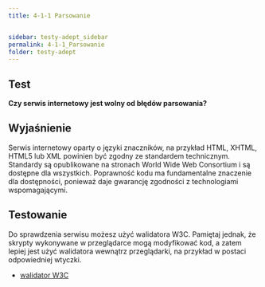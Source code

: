 ```yaml
---
title: 4-1-1 Parsowanie


sidebar: testy-adept_sidebar
permalink: 4-1-1_Parsowanie
folder: testy-adept
---
```

 
 
## Test
**Czy serwis internetowy jest wolny od błędów parsowania?**

## Wyjaśnienie
Serwis internetowy oparty o języki znaczników, na przykład HTML, XHTML, HTML5 lub XML powinien być zgodny ze standardem technicznym. Standardy są opublikowane na stronach World Wide Web Consortium i są dostępne dla wszystkich. Poprawność kodu ma fundamentalne znaczenie dla dostępności, ponieważ daje gwarancję zgodności z technologiami wspomagającymi.

## Testowanie
Do sprawdzenia serwisu możesz użyć walidatora W3C. Pamiętaj jednak, że skrypty wykonywane w przeglądarce mogą modyfikować kod, a zatem lepiej jest użyć walidatora wewnątrz przeglądarki, na przykład w postaci odpowiedniej wtyczki.
-	[walidator W3C](http://validator.w3.org/)


